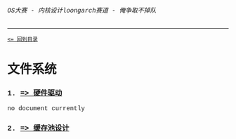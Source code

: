 <font face="Liberation Mono">


###### OS大赛 - 内核设计loongarch赛道 - 俺争取不掉队 

-------------------------------------------------------------

[`<= 回到目录`](../README.md)

# 文件系统

### 1. [=> 硬件驱动]()

no document currently

### 2. [=> 缓存池设计](./fs/buffer_pool.md)